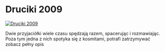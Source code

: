 Druciki 2009 
=============
[![Druciki 2009 ](http://vidos.pl/images/player.gif)](http://vidos.pl/druciki-2009)

 Dwie przyjaciółki wiele czasu spędzają razem, spacerując i rozmawiając. Poza tym jedna z nich spotyka się z kosmitami, potrafi zatrzymywać zobacz pełny opis
